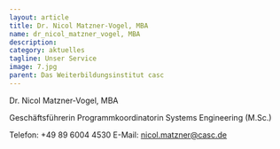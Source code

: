 ```yaml
---
layout: article
title: Dr. Nicol Matzner-Vogel, MBA
name: dr_nicol_matzner_vogel, MBA
description: 
category: aktuelles
tagline: Unser Service
image: 7.jpg
parent: Das Weiterbildungsinstitut casc
---
```


Dr. Nicol Matzner-Vogel, MBA

Geschäftsführerin
Programmkoordinatorin Systems Engineering (M.Sc.)

Telefon:  +49 89 6004 4530
E-Mail:  nicol.matzner@casc.de

